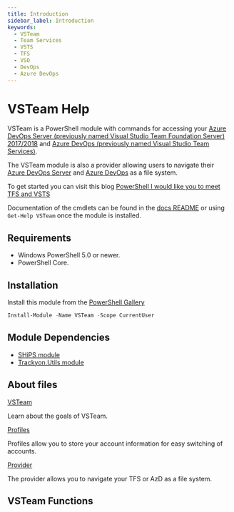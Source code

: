 ```yaml
---
title: Introduction
sidebar_label: Introduction
keywords:
  - VSTeam
  - Team Services
  - VSTS
  - TFS
  - VSO
  - DevOps
  - Azure DevOps
---
```


# VSTeam Help

VSTeam is a PowerShell module with commands for accessing your [Azure DevOps Server (previously named Visual Studio Team Foundation Server) 2017/2018](https://cda.ms/Bf) and [Azure DevOps (previously named Visual Studio Team Services)](https://cda.ms/Bf).

The VSTeam module is also a provider allowing users to navigate their [Azure DevOps Server](https://cda.ms/Bf) and [Azure DevOps](https://cda.ms/Bf) as a file system.

To get started you can visit this blog [PowerShell I would like you to meet TFS and VSTS](http://www.donovanbrown.com/post/PowerShell-I-would-like-you-to-meet-TFS-and-VSTS)

Documentation of the cmdlets can be found in the [docs README](https://github.com/DarqueWarrior/vsteam/blob/master/docs/readme.md) or using `Get-Help VSTeam` once the module is installed.

## Requirements

- Windows PowerShell 5.0 or newer.
- PowerShell Core.

## Installation

Install this module from the [PowerShell Gallery](https://www.powershellgallery.com/packages/VSTeam)

```powershell
Install-Module -Name VSTeam -Scope CurrentUser
```

## Module Dependencies

- [SHiPS module](https://www.powershellgallery.com/packages/SHiPS/)
- [Trackyon.Utils module](https://www.powershellgallery.com/packages/Trackyon.Utils)

## About files

[VSTeam](about/about_vsteam.help.md)

Learn about the goals of VSTeam.

[Profiles](about/about_vsteam_profiles.help.md)

Profiles allow you to store your account information for easy switching of accounts.

[Provider](about/about_vsteam_provider.help.md)

The provider allows you to navigate your TFS or AzD as a file system.

## VSTeam Functions
